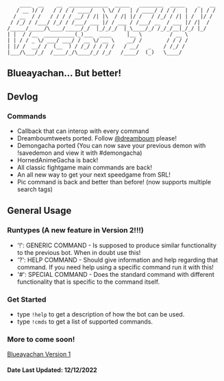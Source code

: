 ```
    ____  __    __  _____________  _____   ________  _____    _   __
   / __ )/ /   / / / / ____/   \ \/ /   | / ____/ / / /   |  / | / /
  / __  / /   / / / / __/ / /| |\  / /| |/ /   / /_/ / /| | /  |/ /
 / /_/ / /___/ /_/ / /___/ ___ |/ / ___ / /___/ __  / ___ |/ /|  /
/_____/_____/\____/_____/_/  |_/_/_/  |_\____/_/ /_/_/__|_/_/ |_/
| |  / /__  __________(_)___  ____     |__ \         / __ \
| | / / _ \/ ___/ ___/ / __ \/ __ \    __/ /        / / / /
| |/ /  __/ /  (__  ) / /_/ / / / /   / __/   _    / /_/ /
|___/\___/_/  /____/_/\____/_/ /_/   /____/  (_)   \____/
```
## Blueayachan... But better!

## Devlog
### Commands
* Callback that can interop with every command
* Dreamboumtweets ported. Follow [@dreamboum](https://twitter.com/Dreamboum) please!
* Demongacha ported (You can now save your previous demon with !savedemon and view it with #demongacha)
* HornedAnimeGacha is back!
* All classic fightgame main commands are back!
* An all new way to get your next speedgame from SRL!
* Pic command is back and better than before! (now supports multiple search tags)

## General Usage
### Runtypes (A new feature in Version 2!!!)
* '!': GENERIC COMMAND - Is supposed to produce similar functionality to the previous bot. When in doubt use this!
* '?': HELP COMMAND - Should give information and help regarding that command. If you need help using a specific command run it with this!
* '#': SPECIAL COMMAND - Does the standard command with different functionality that is specific to the command itself.
### Get Started
* type `!help` to get a description of how the bot can be used.
* type `!cmds` to get a list of supported commands.

### More to come soon!
[Blueayachan Version 1](https://github.com/electra13x7777/blueayachan)
#### Date Last Updated: 12/12/2022